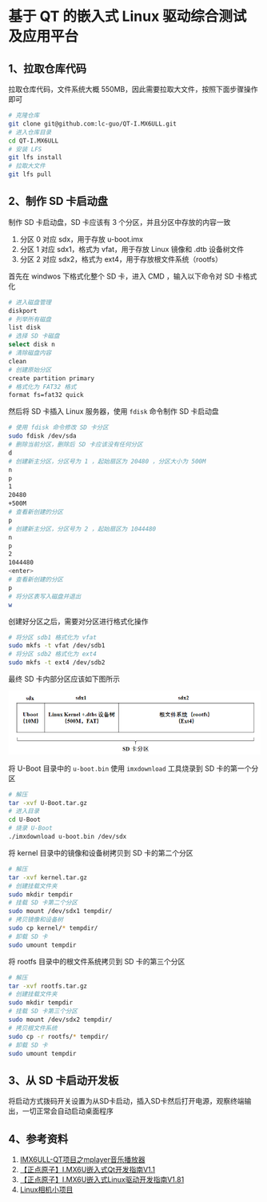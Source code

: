 # 基于 QT 的嵌入式 Linux 驱动综合测试及应用平台

## 1、拉取仓库代码

拉取仓库代码，文件系统大概 550MB，因此需要拉取大文件，按照下面步骤操作即可

```bash
# 克隆仓库
git clone git@github.com:lc-guo/QT-I.MX6ULL.git
# 进入仓库目录
cd QT-I.MX6ULL
# 安装 LFS
git lfs install
# 拉取大文件
git lfs pull
```

## 2、制作 SD 卡启动盘

制作 SD 卡启动盘，SD 卡应该有 3 个分区，并且分区中存放的内容一致

1. 分区 0 对应 sdx，用于存放 u-boot.imx
2. 分区 1 对应 sdx1，格式为 vfat，用于存放 Linux 镜像和 .dtb 设备树文件
3. 分区 2 对应 sdx2，格式为 ext4，用于存放根文件系统（rootfs）

首先在 windwos 下格式化整个 SD 卡，进入 CMD ，输入以下命令对 SD 卡格式化

```bash
# 进入磁盘管理
diskport
# 列举所有磁盘
list disk
# 选择 SD 卡磁盘
select disk n
# 清除磁盘内容
clean
# 创建原始分区
create partition primary
# 格式化为 FAT32 格式
format fs=fat32 quick
```

然后将 SD 卡插入 Linux 服务器，使用 `fdisk` 命令制作 SD 卡启动盘

```bash
# 使用 fdisk 命令修改 SD 卡分区
sudo fdisk /dev/sda
# 删除当前分区，删除后 SD 卡应该没有任何分区
d
# 创建新主分区，分区号为 1 ，起始扇区为 20480 ，分区大小为 500M
n
p
1
20480
+500M
# 查看新创建的分区
p
# 创建新主分区，分区号为 2 ，起始扇区为 1044480
n
p
2
1044480
<enter>
# 查看新创建的分区
p
# 将分区表写入磁盘并退出
w
```

创建好分区之后，需要对分区进行格式化操作

```bash
# 将分区 sdb1 格式化为 vfat
sudo mkfs -t vfat /dev/sdb1
# 将分区 sdb2 格式化为 ext4
sudo mkfs -t ext4 /dev/sdb2
```

最终 SD 卡内部分区应该如下图所示

![linux_sd_startup.png](https://github.com/lc-guo/QT-I.MX6ULL/blob/main/linux_sd_startup.png)

将 U-Boot 目录中的 `u-boot.bin` 使用 `imxdownload` 工具烧录到 SD 卡的第一个分区

```bash
# 解压
tar -xvf U-Boot.tar.gz
# 进入目录
cd U-Boot
# 烧录 U-Boot 
./imxdownload u-boot.bin /dev/sdx
```

将 kernel 目录中的镜像和设备树拷贝到 SD 卡的第二个分区

```bash
# 解压
tar -xvf kernel.tar.gz
# 创建挂载文件夹
sudo mkdir tempdir
# 挂载 SD 卡第二个分区
sudo mount /dev/sdx1 tempdir/
# 拷贝镜像和设备树
sudo cp kernel/* tempdir/
# 卸载 SD 卡
sudo umount tempdir
```

将 rootfs 目录中的根文件系统拷贝到 SD 卡的第三个分区

```bash
# 解压
tar -xvf rootfs.tar.gz
# 创建挂载文件夹
sudo mkdir tempdir
# 挂载 SD 卡第三个分区
sudo mount /dev/sdx2 tempdir/
# 拷贝根文件系统
sudo cp -r rootfs/* tempdir/
# 卸载 SD 卡
sudo umount tempdir
```

## 3、从 SD 卡启动开发板

将启动方式拨码开关设置为从SD卡启动，插入SD卡然后打开电源，观察终端输出，一切正常会自动启动桌面程序

## 4、参考资料

1.  [IMX6ULL-QT项目之mplayer音乐播放器](https://blog.csdn.net/qq_40792874/article/details/120564555)
2. [【正点原子】I.MX6U嵌入式Qt开发指南V1.1](https://gitee.com/GuangzhouXingyi/imx6ull-document)
3. [【正点原子】I.MX6U嵌入式Linux驱动开发指南V1.81](https://gitee.com/GuangzhouXingyi/imx6ull-document)
4. [Linux相机小项目](https://gitee.com/chenshao777/linux-camera-mini-project)